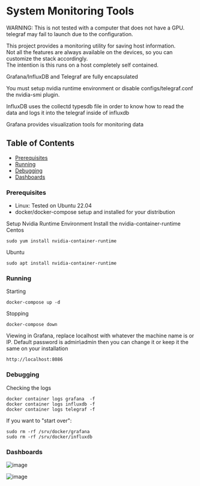 # System Monitoring Tools
WARNING: This is not tested with a computer that does not have a GPU.  telegraf may fail to launch due to the configuration.

This project provides a monitoring utility for saving host information.  
Not all the features are always available on the devices, so you can customize the stack accordingly.  
The intention is this runs on a host completely self contained. 

Grafana/InfluxDB and Telegraf are fully encapsulated

You must setup nvidia runtime environment or disable configs/telegraf.conf the
nvidia-smi plugin.

InfluxDB uses the collectd typesdb file in order to know
how to read the data and logs it into the telegraf inside
of influxdb

Grafana provides visualization tools for monitoring data

## Table of Contents

   * [Prerequisites](#prerequisites)
   * [Running](#running)
   * [Debugging](#debugging)
   * [Dashboards](#dashboards)

### Prerequisites
* Linux: Tested on Ubuntu 22.04
* docker/docker-compose setup and installed for your distribution

Setup Nvidia Runtime Environment
Install the nvidia-container-runtime
Centos
```
sudo yum install nvidia-container-runtime
```
Ubuntu
```
sudo apt install nvidia-container-runtime
```

### Running

Starting
```
docker-compose up -d
```

Stopping
```
docker-compose down
```

Viewing in Grafana, replace localhost with whatever the machine
name is or IP. Default password is admin\admin then you can change
it or keep it the same on your installation
```
http://localhost:8086
```

### Debugging

Checking the logs

```
docker container logs grafana  -f
docker container logs influxdb -f
docker container logs telegraf -f
```
If you want to "start over":
```
sudo rm -rf /srv/docker/grafana
sudo rm -rf /srv/docker/influxdb
```
### Dashboards
![image](https://user-images.githubusercontent.com/9982203/224446250-f2bea84d-0738-4662-a2d5-5f7daf646c3c.png)

![image](https://user-images.githubusercontent.com/9982203/224446823-bddcf233-51f7-4745-85b5-0d20d63881be.png)

